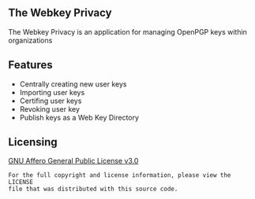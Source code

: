 The Webkey Privacy
-------------------
The Webkey Privacy is an application for managing OpenPGP keys within organizations

## Features
- Centrally creating new user keys
- Importing user keys
- Certifing user keys
- Revoking user key
- Publish keys as a Web Key Directory

## Licensing
[GNU Affero General Public License v3.0](LICENSE)

    For the full copyright and license information, please view the LICENSE
    file that was distributed with this source code.
